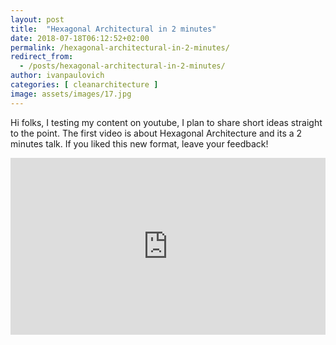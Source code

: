 ```yaml
---
layout: post
title:  "Hexagonal Architectural in 2 minutes"
date: 2018-07-18T06:12:52+02:00
permalink: /hexagonal-architectural-in-2-minutes/
redirect_from:
  - /posts/hexagonal-architectural-in-2-minutes/
author: ivanpaulovich
categories: [ cleanarchitecture ]
image: assets/images/17.jpg
---
```

Hi folks, I testing my content on youtube, I plan to share short ideas straight to the point. The first video is about Hexagonal Architecture and its a 2 minutes talk. If you liked this new format, leave your feedback!

<style>
.embed-container {
  position: relative;
  padding-bottom: 56.25%;
  height: 0;
  overflow: hidden;
  max-width: 100%;
}
.embed-container iframe,
.embed-container object,
.embed-container embed {
  position: absolute;
  top: 0;
  left: 0;
  width: 100%;
  height: 100%;
}
</style>
<div class='embed-container'>
  <iframe title="YouTube video player" width="640" height="390" src="http://www.youtube.com/embed/Bo8jrZxMAgE" frameborder="0" allowfullscreen></iframe>
</div>